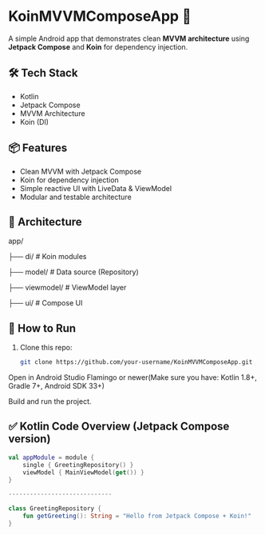 # KoinMVVMComposeApp 🚀

A simple Android app that demonstrates clean **MVVM architecture** using **Jetpack Compose** and **Koin** for dependency injection.

## 🛠 Tech Stack

- Kotlin
- Jetpack Compose
- MVVM Architecture
- Koin (DI)

## 📦 Features

- Clean MVVM with Jetpack Compose
- Koin for dependency injection
- Simple reactive UI with LiveData & ViewModel
- Modular and testable architecture

## 🧱 Architecture

app/

├── di/ # Koin modules

├── model/ # Data source (Repository)

├── viewmodel/ # ViewModel layer

├── ui/ # Compose UI


## 🧪 How to Run

1. Clone this repo:
   ```bash
   git clone https://github.com/your-username/KoinMVVMComposeApp.git

Open in Android Studio Flamingo or newer(Make sure you have: Kotlin 1.8+, Gradle 7+, Android SDK 33+)

Build and run the project.

## ✅ Kotlin Code Overview (Jetpack Compose version)

```kotlin
val appModule = module {
    single { GreetingRepository() }
    viewModel { MainViewModel(get()) }
}

-----------------------------

class GreetingRepository {
    fun getGreeting(): String = "Hello from Jetpack Compose + Koin!"
}



